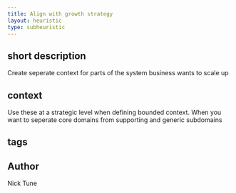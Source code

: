 ```yaml
---
title: Align with growth strategy
layout: heuristic
type: subheuristic
---
```


## short description

Create seperate context for parts of the system business wants to scale up

## context

Use these at a strategic level when defining bounded context. When you want to seperate core domains from supporting and generic subdomains

## tags

## Author

Nick Tune